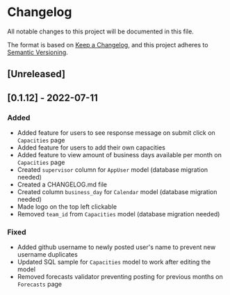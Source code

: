 # Changelog
All notable changes to this project will be documented in this file.

The format is based on [Keep a Changelog](https://keepachangelog.com/en/1.0.0/),
and this project adheres to [Semantic Versioning](https://semver.org/spec/v2.0.0.html).

## [Unreleased]

## [0.1.12] - 2022-07-11
### Added
- Added feature for users to see response message on submit click on `Capacities` page
- Added feature for users to add their own capacities
- Added feature to view amount of business days available per month on `Capacities` page
- Created `supervisor` column for `AppUser` model (database migration needed)
- Created a CHANGELOG.md file
- Created column `business_day` for `Calendar` model (database migration needed)
- Made logo on the top left clickable
- Removed `team_id` from `Capacities` model (database migration needed)

### Fixed
- Added github username to newly posted user's name to prevent new username duplicates
- Updated SQL sample for `Capacities` model to work after editing the model
- Removed forecasts validator preventing posting for previous months on `Forecasts` page 


